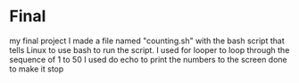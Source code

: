# Final
my final project
I made a file named "counting.sh" with the bash script that tells Linux to use bash to run the script.
I used for looper to loop through the sequence of 1 to 50
I used do echo to print the numbers to the screen
done to make it stop
